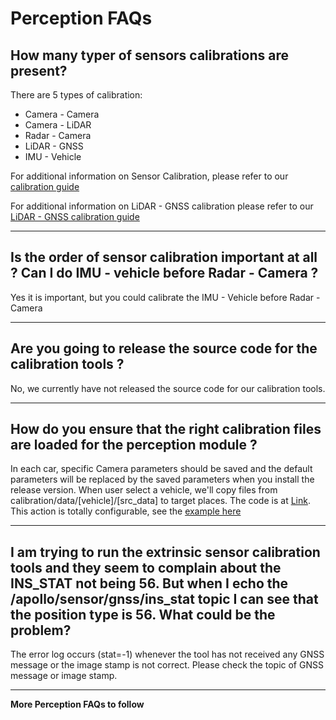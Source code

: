 # Perception FAQs

## How many typer of sensors calibrations are present?

There are 5 types of calibration:

- Camera - Camera
- Camera - LiDAR
- Radar - Camera
- LiDAR - GNSS
- IMU - Vehicle

For additional information on Sensor Calibration, please refer to our
[calibration guide](../11_Hardware%20Integration%20and%20Calibration/%E4%BC%A0%E6%84%9F%E5%99%A8%E6%A0%87%E5%AE%9A/apollo_2_0_sensor_calibration_guide.md)

For additional information on LiDAR - GNSS calibration please refer to our
[LiDAR - GNSS calibration guide](https://github.com/ApolloAuto/apollo/blob/r1.5.0/docs/quickstart/apollo_1_5_lidar_calibration_guide.md)

---

## Is the order of sensor calibration important at all ? Can I do IMU - vehicle before Radar - Camera ?

Yes it is important, but you could calibrate the IMU - Vehicle before Radar -
Camera

---

## Are you going to release the source code for the calibration tools ?

No, we currently have not released the source code for our calibration tools.

---

## How do you ensure that the right calibration files are loaded for the perception module ?

In each car, specific Camera parameters should be saved and the default
parameters will be replaced by the saved parameters when you install the release
version. When user select a vehicle, we'll copy files from
calibration/data/[vehicle]/[src_data] to target places. The code is at
[Link](../../modules/dreamview/backend/hmi/vehicle_manager.cc). This action is
totally configurable, see the
[example here](../../modules/dreamview/conf/vehicle_data.pb.txt)

---

## I am trying to run the extrinsic sensor calibration tools and they seem to complain about the INS_STAT not being 56. But when I echo the /apollo/sensor/gnss/ins_stat topic I can see that the position type is 56. What could be the problem?

The error log occurs (stat=-1) whenever the tool has not received any GNSS
message or the image stamp is not correct. Please check the topic of GNSS
message or image stamp.

---

**More Perception FAQs to follow**
